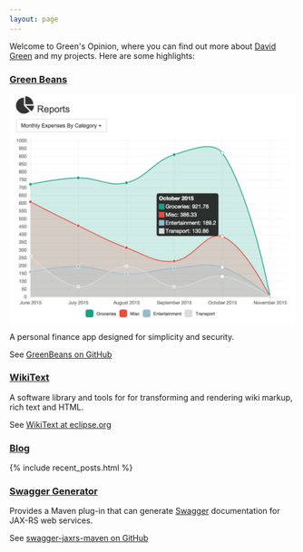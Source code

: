 ```yaml
---
layout: page
---
```


Welcome to Green's Opinion, where you can find out more about [David Green](about) and my projects.  Here are some highlights:


<div class="row">
  <div class="col-sm-4 col-md-4">
    <h3><a href="https://github.com/greensopinion/greenbeans">Green Beans</a></h3>
    <div class="project-image">
      <img src="images/blog/greenbeans-report.png" class="img-rounded img-bordered" alt="GreenBeans app"/>
    </div>
    <p>
      A personal finance app designed for simplicity and security.
    </p>
    <p>
    See <a href="https://github.com/greensopinion/greenbeans">GreenBeans on GitHub</a>
    </p>
  </div>
  <div class="col-sm-4 col-md-4">
    <h3><a href="https://wiki.eclipse.org/Mylyn/WikiText">WikiText</a></h3>
    <div class="project-image"><i class="fa fa-code fa-5x code-icon"></i></div>
    <p>A software library and tools for for transforming and rendering wiki markup, rich text and HTML.</p>
    <p>
    See <a href="https://wiki.eclipse.org/Mylyn/WikiText">WikiText at eclipse.org</a>
    </p>
  </div>
  <div class="col-sm-4 col-md-4">
    <h3><a href="/blog">Blog</a></h3>
    {% include recent_posts.html %}
  </div>
</div>

<div class="row">
  <div class="col-sm-4 col-md-4">
    <h3><a href="https://github.com/greensopinion/swagger-jaxrs-maven">Swagger Generator</a></h3>
    <p>Provides a Maven plug-in that can generate <a href="http://swagger.io">Swagger</a> documentation for JAX-RS web services.</p>
    <p>See <a href="https://github.com/greensopinion/swagger-jaxrs-maven">swagger-jaxrs-maven on GitHub</a></p>
  </div>
</div>
